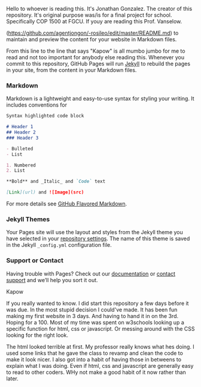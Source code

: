 Hello to whoever is reading this. It's Jonathan Gonzalez. The creator of this repository. It's original purpose was/is for a final project for school. Specifically COP 1500 at FGCU. If youy are reading this Prof. Vanselow.

(https://github.com/agentjongon/-rosileo/edit/master/README.md) to maintain and preview the content for your website in Markdown files.


From this line to the line that says "Kapow" is all mumbo jumbo for me to read and not too important for anybody else reading this.
Whenever you commit to this repository, GitHub Pages will run [Jekyll](https://jekyllrb.com/) to rebuild the pages in your site, from the content in your Markdown files.

### Markdown

Markdown is a lightweight and easy-to-use syntax for styling your writing. It includes conventions for

```markdown
Syntax highlighted code block

# Header 1
## Header 2
### Header 3

- Bulleted
- List

1. Numbered
2. List

**Bold** and _Italic_ and `Code` text

[Link](url) and ![Image](src)
```

For more details see [GitHub Flavored Markdown](https://guides.github.com/features/mastering-markdown/).

### Jekyll Themes

Your Pages site will use the layout and styles from the Jekyll theme you have selected in your [repository settings](https://github.com/agentjongon/-rosileo/settings). The name of this theme is saved in the Jekyll `_config.yml` configuration file.

### Support or Contact

Having trouble with Pages? Check out our [documentation](https://help.github.com/categories/github-pages-basics/) or [contact support](https://github.com/contact) and we’ll help you sort it out.

Kapow

If you really wanted to know. I did start this repository a few days before it was due. In the most stupid decision I could've made. It has been fun making my first website in 3 days. And having to hand it in on the 3rd. Hoping for a 100. Most of my time was spent on w3schools looking up a specific function for html, css or javascript. Or messing around with the CSS looking for the right look. 

The html looked terrible at first. My professor really knows what hes doing. I used some links that he gave the class to revamp and clean the code to make it look nicer. I also got into a habit of having those in betweens to explain what I was doing. Even if html, css and javascript are generally easy to read to other coders. WHy not make a good habit of it now rather than later.
